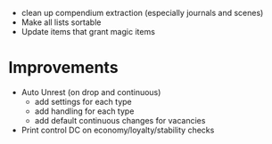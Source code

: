- clean up compendium extraction (especially journals and scenes)
- Make all lists sortable
- Update items that grant magic items

# Improvements

- Auto Unrest (on drop and continuous)
  - add settings for each type
  - add handling for each type
  - add default continuous changes for vacancies
- Print control DC on economy/loyalty/stability checks
